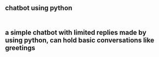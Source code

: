 <h2>chatbot using python<h2>
<br>
a simple chatbot with limited replies made by using python, can hold basic conversations like greetings
